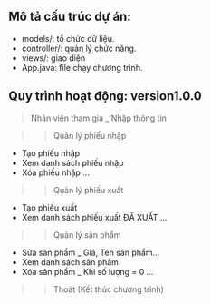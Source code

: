 ## Mô tả cấu trúc dự án:
- models/: tổ chức dữ liệu.
- controller/: quản lý chức năng. 
- views/: giao diện 
- App.java: file chạy chương trình.

## Quy trình hoạt động: version1.0.0
> Nhân viên tham gia _ Nhập thông tin

>> Quản lý phiếu nhập
+ Tạo phiếu nhập
+ Xem danh sách phiếu nhập
+ Xóa phiếu nhập
...

>> Quản lý phiếu xuất
+ Tạo phiếu xuất
+ Xem danh sách phiếu xuất ĐÃ XUẤT
...

>> Quản lý sản phẩm
+ Sửa sản phẩm _ Giá, Tên sản phẩm...
+ Xem danh sách sản phẩm
+ Xóa sản phẩm _ Khi số lượng = 0
...

>> Thoát (Kết thúc chương trình)


